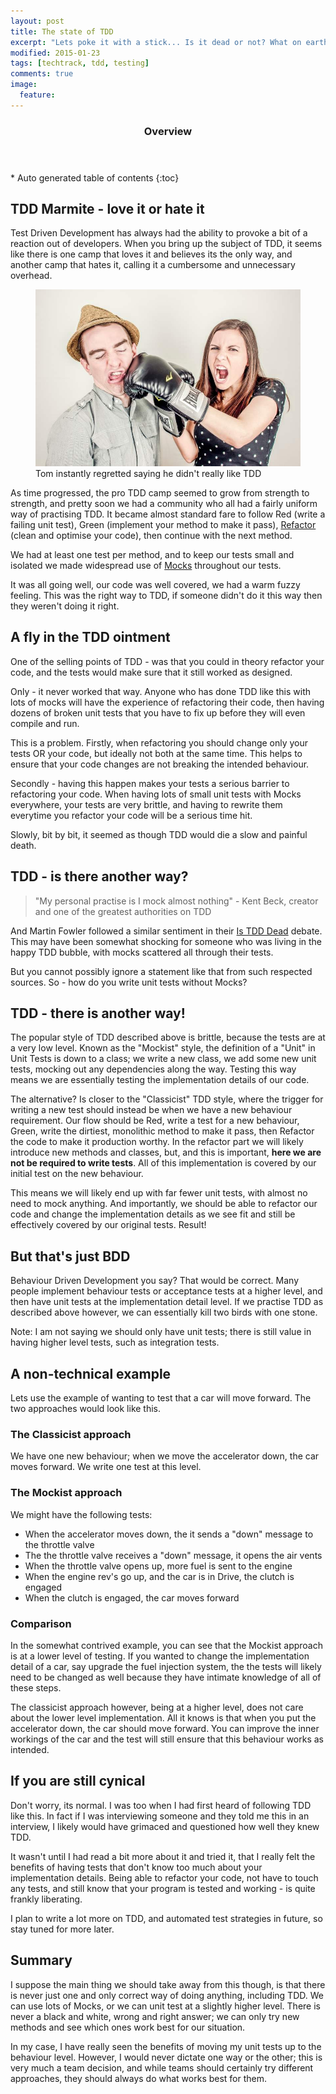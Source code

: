 ```yaml
---
layout: post
title: The state of TDD
excerpt: "Lets poke it with a stick... Is it dead or not? What on earth happened?"
modified: 2015-01-23
tags: [techtrack, tdd, testing]
comments: true
image:
  feature: 
---
```


<section id="table-of-contents" class="toc">
  <header>
    <h3>Overview</h3>
  </header>
<div id="drawer" markdown="1">
*  Auto generated table of contents
{:toc}
</div>
</section><!-- /#table-of-contents -->

## TDD Marmite - love it or hate it

Test Driven Development has always had the ability to provoke a bit of a reaction out of developers.  When you bring up the subject of TDD, it seems like there is one camp that loves it and believes its the only way, and another camp that hates it, calling it a cumbersome and unnecessary overhead.

<figure>
	<img src="../images/posts/2015-01-25-punch.jpg">
	<figcaption>Tom instantly regretted saying he didn't really like TDD</figcaption>
</figure>

As time progressed, the pro TDD camp seemed to grow from strength to strength, and pretty soon we had a community who all had a fairly uniform way of practising TDD.  It became almost standard fare to follow Red (write a failing unit test), Green (implement your method to make it pass), <a href="http://en.wikipedia.org/wiki/Code_refactoring" target="_blank">Refactor</a> (clean and optimise your code), then continue with the next method.

We had at least one test per method, and to keep our tests small and isolated we made widespread use of <a href="http://en.wikipedia.org/wiki/Mock_object" target="_blank">Mocks</a> throughout our tests.

It was all going well, our code was well covered, we had a warm fuzzy feeling.  This was the right way to TDD, if someone didn't do it this way then they weren't doing it right.

## A fly in the TDD ointment

One of the selling points of TDD - was that you could in theory refactor your code, and the tests would make sure that it still worked as designed.

Only - it never worked that way.  Anyone who has done TDD like this with lots of mocks will have the experience of refactoring their code, then having dozens of broken unit tests that you have to fix up before they will even compile and run.

This is a problem.  Firstly, when refactoring you should change only your tests OR your code, but ideally not both at the same time.  This helps to ensure that your code changes are not breaking the intended behaviour.

Secondly - having this happen makes your tests a serious barrier to refactoring your code.  When having lots of small unit tests with Mocks everywhere, your tests are very brittle, and having to rewrite them everytime you refactor your code will be a serious time hit.

Slowly, bit by bit, it seemed as though TDD would die a slow and painful death.

## TDD - is there another way?

> "My personal practise is I mock almost nothing" - Kent Beck, creator and one of the greatest authorities on TDD

And Martin Fowler followed a similar sentiment in their <a href="https://www.youtube.com/watch?v=z9quxZsLcfo">Is TDD Dead</a> debate.  This may have been somewhat shocking for someone who was living in the happy TDD bubble, with mocks scattered all through their tests.

But you cannot possibly ignore a statement like that from such respected sources.  So - how do you write unit tests without Mocks?

## TDD - there is another way!

The popular style of TDD described above is brittle, because the tests are at a very low level.  Known as the "Mockist" style, the definition of a "Unit" in Unit Tests is down to a class; we write a new class, we add some new unit tests, mocking out any dependencies along the way.  Testing this way means we are essentially testing the implementation details of our code.

The alternative?  Is closer to the "Classicist" TDD style, where the trigger for writing a new test should instead be when we have a new behaviour requirement.  Our flow should be Red, write a test for a new behaviour, Green, write the dirtiest, monolithic method to make it pass, then Refactor the code to make it production worthy.  In the refactor part we will likely introduce new methods and classes, but, and this is important, **here we are not be required to write tests**.  All of this implementation is covered by our initial test on the new behaviour.

This means we will likely end up with far fewer unit tests, with almost no need to mock anything.  And importantly, we should be able to refactor our code and change the implementation details as we see fit and still be effectively covered by our original tests.  Result!

## But that's just BDD

Behaviour Driven Development you say?  That would be correct.  Many people implement behaviour tests or acceptance tests at a higher level, and then have unit tests at the implementation detail level.  If we practise TDD as described above however, we can essentially kill two birds with one stone.

Note: I am not saying we should only have unit tests; there is still value in having higher level tests, such as integration tests.

## A non-technical example

Lets use the example of wanting to test that a car will move forward.  The two approaches would look like this.

### The Classicist approach

We have one new behaviour; when we move the accelerator down, the car moves forward.  We write one test at this level.

### The Mockist approach

We might have the following tests:
* When the accelerator moves down, the it sends a "down" message to the throttle valve
* The the throttle valve receives a "down" message, it opens the air vents
* When the throttle valve opens up, more fuel is sent to the engine
* When the engine rev's go up, and the car is in Drive, the clutch is engaged
* When the clutch is engaged, the car moves forward

### Comparison

In the somewhat contrived example, you can see that the Mockist approach is at a lower level of testing.  If you wanted to change the implementation detail of a car, say upgrade the fuel injection system, the the tests will likely need to be changed as well because they have intimate knowledge of all of these steps.

The classicist approach however, being at a higher level, does not care about the lower level implementation.  All it knows is that when you put the accelerator down, the car should move forward.  You can improve the inner workings of the car and the test will still ensure that this behaviour works as intended.

## If you are still cynical

Don't worry, its normal.  I was too when I had first heard of following TDD like this.  In fact if I was interviewing someone and they told me this in an interview, I likely would have grimaced and questioned how well they knew TDD.

It wasn't until I had read a bit more about it and tried it, that I really felt the benefits of having tests that don't know too much about your implementation details.  Being able to refactor your code, not have to touch any tests, and still know that your program is tested and working - is quite frankly liberating.

I plan to write a lot more on TDD, and automated test strategies in future, so stay tuned for more later.

## Summary

I suppose the main thing we should take away from this though, is that there is never just one and only correct way of doing anything, including TDD.  We can use lots of Mocks, or we can unit test at a slightly higher level.  There is never a black and white, wrong and right answer; we can only try new methods and see which ones work best for our situation.

In my case, I have really seen the benefits of moving my unit tests up to the behaviour level.  However, I would never dictate one way or the other; this is very much a team decision, and while teams should certainly try different approaches, they should always do what works best for them.

